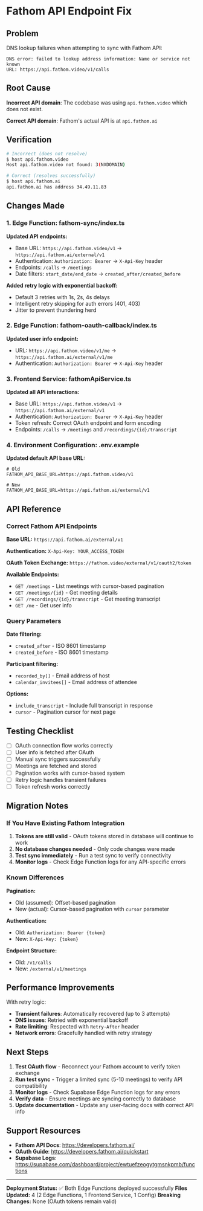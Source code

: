 # Fathom API Endpoint Fix

## Problem

DNS lookup failures when attempting to sync with Fathom API:
```
DNS error: failed to lookup address information: Name or service not known
URL: https://api.fathom.video/v1/calls
```

## Root Cause

**Incorrect API domain**: The codebase was using `api.fathom.video` which does not exist.

**Correct API domain**: Fathom's actual API is at `api.fathom.ai`

## Verification

```bash
# Incorrect (does not resolve)
$ host api.fathom.video
Host api.fathom.video not found: 3(NXDOMAIN)

# Correct (resolves successfully)
$ host api.fathom.ai
api.fathom.ai has address 34.49.11.83
```

## Changes Made

### 1. Edge Function: fathom-sync/index.ts

**Updated API endpoints:**
- Base URL: `https://api.fathom.video/v1` → `https://api.fathom.ai/external/v1`
- Authentication: `Authorization: Bearer` → `X-Api-Key` header
- Endpoints: `/calls` → `/meetings`
- Date filters: `start_date/end_date` → `created_after/created_before`

**Added retry logic with exponential backoff:**
- Default 3 retries with 1s, 2s, 4s delays
- Intelligent retry skipping for auth errors (401, 403)
- Jitter to prevent thundering herd

### 2. Edge Function: fathom-oauth-callback/index.ts

**Updated user info endpoint:**
- URL: `https://api.fathom.video/v1/me` → `https://api.fathom.ai/external/v1/me`
- Authentication: `Authorization: Bearer` → `X-Api-Key` header

### 3. Frontend Service: fathomApiService.ts

**Updated all API interactions:**
- Base URL: `https://api.fathom.video/v1` → `https://api.fathom.ai/external/v1`
- Authentication: `Authorization: Bearer` → `X-Api-Key` header
- Token refresh: Correct OAuth endpoint and form encoding
- Endpoints: `/calls` → `/meetings` and `/recordings/{id}/transcript`

### 4. Environment Configuration: .env.example

**Updated default API base URL:**
```env
# Old
FATHOM_API_BASE_URL=https://api.fathom.video/v1

# New
FATHOM_API_BASE_URL=https://api.fathom.ai/external/v1
```

## API Reference

### Correct Fathom API Endpoints

**Base URL:** `https://api.fathom.ai/external/v1`

**Authentication:** `X-Api-Key: YOUR_ACCESS_TOKEN`

**OAuth Token Exchange:** `https://fathom.video/external/v1/oauth2/token`

**Available Endpoints:**
- `GET /meetings` - List meetings with cursor-based pagination
- `GET /meetings/{id}` - Get meeting details
- `GET /recordings/{id}/transcript` - Get meeting transcript
- `GET /me` - Get user info

### Query Parameters

**Date filtering:**
- `created_after` - ISO 8601 timestamp
- `created_before` - ISO 8601 timestamp

**Participant filtering:**
- `recorded_by[]` - Email address of host
- `calendar_invitees[]` - Email address of attendee

**Options:**
- `include_transcript` - Include full transcript in response
- `cursor` - Pagination cursor for next page

## Testing Checklist

- [ ] OAuth connection flow works correctly
- [ ] User info is fetched after OAuth
- [ ] Manual sync triggers successfully
- [ ] Meetings are fetched and stored
- [ ] Pagination works with cursor-based system
- [ ] Retry logic handles transient failures
- [ ] Token refresh works correctly

## Migration Notes

### If You Have Existing Fathom Integration

1. **Tokens are still valid** - OAuth tokens stored in database will continue to work
2. **No database changes needed** - Only code changes were made
3. **Test sync immediately** - Run a test sync to verify connectivity
4. **Monitor logs** - Check Edge Function logs for any API-specific errors

### Known Differences

**Pagination:**
- Old (assumed): Offset-based pagination
- New (actual): Cursor-based pagination with `cursor` parameter

**Authentication:**
- Old: `Authorization: Bearer {token}`
- New: `X-Api-Key: {token}`

**Endpoint Structure:**
- Old: `/v1/calls`
- New: `/external/v1/meetings`

## Performance Improvements

With retry logic:
- **Transient failures**: Automatically recovered (up to 3 attempts)
- **DNS issues**: Retried with exponential backoff
- **Rate limiting**: Respected with `Retry-After` header
- **Network errors**: Gracefully handled with retry strategy

## Next Steps

1. **Test OAuth flow** - Reconnect your Fathom account to verify token exchange
2. **Run test sync** - Trigger a limited sync (5-10 meetings) to verify API compatibility
3. **Monitor logs** - Check Supabase Edge Function logs for any errors
4. **Verify data** - Ensure meetings are syncing correctly to database
5. **Update documentation** - Update any user-facing docs with correct API info

## Support Resources

- **Fathom API Docs**: https://developers.fathom.ai/
- **OAuth Guide**: https://developers.fathom.ai/quickstart
- **Supabase Logs**: https://supabase.com/dashboard/project/ewtuefzeogytgmsnkpmb/functions

---

**Deployment Status:** ✅ Both Edge Functions deployed successfully
**Files Updated:** 4 (2 Edge Functions, 1 Frontend Service, 1 Config)
**Breaking Changes:** None (OAuth tokens remain valid)
